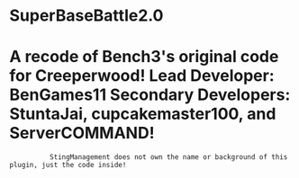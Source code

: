 SuperBaseBattle2.0
==================

A recode of Bench3's original code for Creeperwood!
 Lead Developer: BenGames11 
 Secondary Developers: StuntaJai, cupcakemaster100, and ServerCOMMAND!
 =================================================================================================
              StingManagement does not own the name or background of this plugin, just the code inside!
